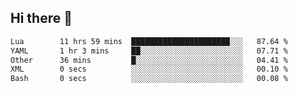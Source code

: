 ## Hi there 👋
<!--START_SECTION:waka-->

```txt
Lua        11 hrs 59 mins  ██████████████████████░░░   87.64 %
YAML       1 hr 3 mins     ██░░░░░░░░░░░░░░░░░░░░░░░   07.71 %
Other      36 mins         █░░░░░░░░░░░░░░░░░░░░░░░░   04.41 %
XML        0 secs          ░░░░░░░░░░░░░░░░░░░░░░░░░   00.10 %
Bash       0 secs          ░░░░░░░░░░░░░░░░░░░░░░░░░   00.08 %
```

<!--END_SECTION:waka-->
